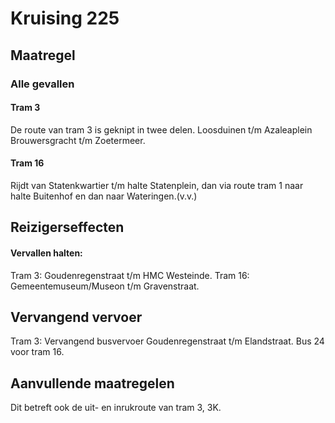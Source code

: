 # Kruising 225
## Maatregel
### Alle gevallen

#### Tram 3
De route van tram 3 is geknipt in twee delen.
Loosduinen t/m Azaleaplein
Brouwersgracht t/m Zoetermeer.

#### Tram 16
Rijdt van Statenkwartier t/m halte Statenplein, dan via route tram 1 naar halte Buitenhof en dan naar Wateringen.(v.v.)

## Reizigerseffecten

#### Vervallen halten:
Tram 3: Goudenregenstraat t/m HMC Westeinde.
Tram 16: Gemeentemuseum/Museon t/m Gravenstraat.

## Vervangend vervoer
Tram 3: Vervangend busvervoer Goudenregenstraat t/m Elandstraat.
Bus 24 voor tram 16.

## Aanvullende maatregelen
Dit betreft ook de uit- en inrukroute van tram 3, 3K.